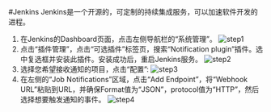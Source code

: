 #Jenkins
Jenkins是一个开源的，可定制的持续集成服务，可以加速软件开发的进程。

1. 在Jenkins的Dashboard页面，点击左侧导航栏的“系统管理”。
![step1](https://s3.cn-north-1.amazonaws.com.cn/grouk-public/integration/jenkins/jenkins_step1.png)
1. 点击“插件管理”，点击“可选插件”标签页，搜索“Notification plugin”插件。选中复选框并安装此插件。安装成功后，重启Jenkins服务。
![step2](https://s3.cn-north-1.amazonaws.com.cn/grouk-public/integration/jenkins/jenkins_step2.png)
1. 选择您希望接收通知的项目，点击“配置”:
![step3](https://s3.cn-north-1.amazonaws.com.cn/grouk-public/integration/jenkins/jenkins_step3.png)
1. 在左侧的“Job Notifications”区域，点击“Add Endpoint”，将“Webhook URL”粘贴到URL，并确保Format值为“JSON”，protocol值为“HTTP”，然后选择想要触发通知的事件。
![step4](https://s3.cn-north-1.amazonaws.com.cn/grouk-public/integration/jenkins/jenkins_step4.png)